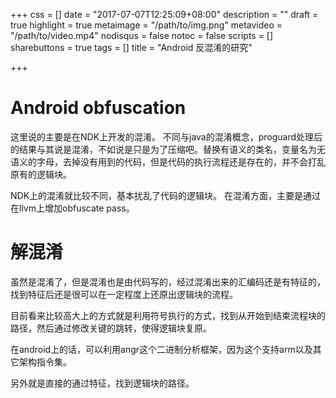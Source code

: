 +++
css = []
date = "2017-07-07T12:25:09+08:00"
description = ""
draft = true
highlight = true
metaimage = "/path/to/img.png"
metavideo = "/path/to/video.mp4"
nodisqus = false
notoc = false
scripts = []
sharebuttons = true
tags = []
title = "Android 反混淆的研究"

+++


# Android obfuscation

这里说的主要是在NDK上开发的混淆。
不同与java的混淆概念，proguard处理后的结果与其说是混淆，不如说是只是为了压缩吧。替换有语义的类名，变量名为无语义的字母，去掉没有用到的代码，但是代码的执行流程还是存在的，并不会打乱原有的逻辑块。

NDK上的混淆就比较不同，基本扰乱了代码的逻辑块。
在混淆方面，主要是通过在llvm上增加obfuscate pass。


# 解混淆

虽然是混淆了，但是混淆也是由代码写的，经过混淆出来的汇编码还是有特征的，找到特征后还是很可以在一定程度上还原出逻辑块的流程。

目前看来比较高大上的方式就是利用符号执行的方式，找到从开始到结束流程块的路径，然后通过修改关键的跳转，使得逻辑块复原。

在android上的话，可以利用angr这个二进制分析框架，因为这个支持arm以及其它架构指令集。

另外就是直接的通过特征，找到逻辑块的路径。

